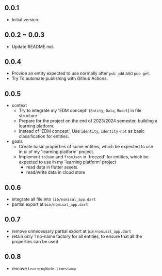 ## 0.0.1
- Initial version.

## 0.0.2 ~ 0.0.3
- Update README.md.

## 0.0.4
- Provide an entity expected to use normally after `pub add` and `pub get`.
- Try To automate publishing with Github Actions.

## 0.0.5
- context
  - Try to integrate my 'EDM concept' (`Entity`, `Data`, `Model`) in file structure
  - Prepare for the project on the end of 2023/2024 semester, building a learning platform.
  - Instead of 'EDM concept', Use `identity`, `identity-not` as basic classification for entities.
- goals
  - Create basic properties of some entities, which be expected to use in ui of my 'learning platform' project.
  - Implement `toJson` and `fromJson` in 'freezed' for entities, which be expected to use in my 'learning platform' project
    - read data in flutter assets.
    - read/write data in cloud store

## 0.0.6
- integrate all file into `lib/nomisal_app.dart`
- partial export at `bin/nomisal_app.dart`

## 0.0.7
- remove unnecessary partial export at `bin/nomisal_app.dart`
- retain only 1 no-name factory for all entities, to ensure that all the properties can be used

## 0.0.8
- remove `LearningNode.timestamp`

